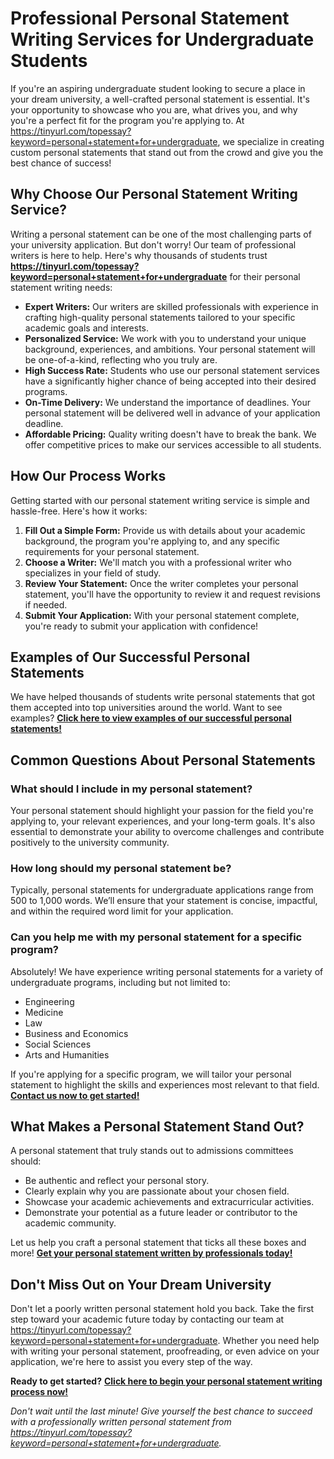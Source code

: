 # Professional Personal Statement Writing Services for Undergraduate Students

If you're an aspiring undergraduate student looking to secure a place in your dream university, a well-crafted personal statement is essential. It's your opportunity to showcase who you are, what drives you, and why you're a perfect fit for the program you're applying to. At https://tinyurl.com/topessay?keyword=personal+statement+for+undergraduate, we specialize in creating custom personal statements that stand out from the crowd and give you the best chance of success!

## Why Choose Our Personal Statement Writing Service?

Writing a personal statement can be one of the most challenging parts of your university application. But don't worry! Our team of professional writers is here to help. Here's why thousands of students trust **https://tinyurl.com/topessay?keyword=personal+statement+for+undergraduate** for their personal statement writing needs:

- **Expert Writers:** Our writers are skilled professionals with experience in crafting high-quality personal statements tailored to your specific academic goals and interests.
- **Personalized Service:** We work with you to understand your unique background, experiences, and ambitions. Your personal statement will be one-of-a-kind, reflecting who you truly are.
- **High Success Rate:** Students who use our personal statement services have a significantly higher chance of being accepted into their desired programs.
- **On-Time Delivery:** We understand the importance of deadlines. Your personal statement will be delivered well in advance of your application deadline.
- **Affordable Pricing:** Quality writing doesn't have to break the bank. We offer competitive prices to make our services accessible to all students.

## How Our Process Works

Getting started with our personal statement writing service is simple and hassle-free. Here's how it works:

1. **Fill Out a Simple Form:** Provide us with details about your academic background, the program you're applying to, and any specific requirements for your personal statement.
2. **Choose a Writer:** We'll match you with a professional writer who specializes in your field of study.
3. **Review Your Statement:** Once the writer completes your personal statement, you'll have the opportunity to review it and request revisions if needed.
4. **Submit Your Application:** With your personal statement complete, you're ready to submit your application with confidence!

## Examples of Our Successful Personal Statements

We have helped thousands of students write personal statements that got them accepted into top universities around the world. Want to see examples? [**Click here to view examples of our successful personal statements!**](https://tinyurl.com/topessay?keyword=personal+statement+for+undergraduate)

## Common Questions About Personal Statements

### What should I include in my personal statement?

Your personal statement should highlight your passion for the field you're applying to, your relevant experiences, and your long-term goals. It's also essential to demonstrate your ability to overcome challenges and contribute positively to the university community.

### How long should my personal statement be?

Typically, personal statements for undergraduate applications range from 500 to 1,000 words. We’ll ensure that your statement is concise, impactful, and within the required word limit for your application.

### Can you help me with my personal statement for a specific program?

Absolutely! We have experience writing personal statements for a variety of undergraduate programs, including but not limited to:

- Engineering
- Medicine
- Law
- Business and Economics
- Social Sciences
- Arts and Humanities

If you're applying for a specific program, we will tailor your personal statement to highlight the skills and experiences most relevant to that field. [**Contact us now to get started!**](https://tinyurl.com/topessay?keyword=personal+statement+for+undergraduate)

## What Makes a Personal Statement Stand Out?

A personal statement that truly stands out to admissions committees should:

- Be authentic and reflect your personal story.
- Clearly explain why you are passionate about your chosen field.
- Showcase your academic achievements and extracurricular activities.
- Demonstrate your potential as a future leader or contributor to the academic community.

Let us help you craft a personal statement that ticks all these boxes and more! [**Get your personal statement written by professionals today!**](https://tinyurl.com/topessay?keyword=personal+statement+for+undergraduate)

## Don't Miss Out on Your Dream University

Don't let a poorly written personal statement hold you back. Take the first step toward your academic future today by contacting our team at https://tinyurl.com/topessay?keyword=personal+statement+for+undergraduate. Whether you need help with writing your personal statement, proofreading, or even advice on your application, we're here to assist you every step of the way.

**Ready to get started?** [**Click here to begin your personal statement writing process now!**](https://tinyurl.com/topessay?keyword=personal+statement+for+undergraduate)

_Don't wait until the last minute! Give yourself the best chance to succeed with a professionally written personal statement from https://tinyurl.com/topessay?keyword=personal+statement+for+undergraduate._

